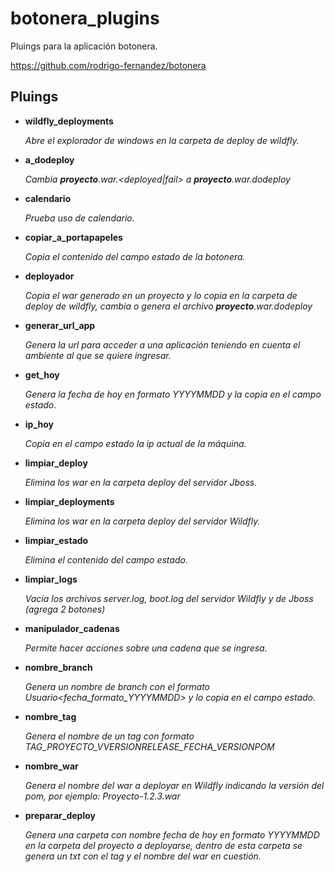 # botonera_plugins

Pluings para la aplicación botonera.

<https://github.com/rodrigo-fernandez/botonera>

## Pluings

* **wildfly_deployments**
	
	*Abre el explorador de windows en la carpeta de deploy de wildfly.*
	
* **a_dodeploy**
	
	*Cambia **proyecto**.war.<deployed|fail> a **proyecto**.war.dodeploy*
	
* **calendario**
	
	*Prueba uso de calendario.*
	
* **copiar_a_portapapeles**

	*Copia el contenido del campo estado de la botonera.*
	
* **deployador**
	
	*Copia el war generado en un proyecto y lo copia en la carpeta de deploy de wildfly, cambia o genera el archivo **proyecto**.war.dodeploy*
	
* **generar_url_app**

	*Genera la url para acceder a una aplicación teniendo en cuenta el ambiente al que se quiere ingresar.*
	
* **get_hoy**

	*Genera la fecha de hoy en formato YYYYMMDD y la copia en el campo estado.*
	
* **ip_hoy**
	
	*Copia en el campo estado la ip actual de la máquina.*
	
* **limpiar_deploy**
	
	*Elimina los war en la carpeta deploy del servidor Jboss.*
	
* **limpiar_deployments**
	
	*Elimina los war en la carpeta deploy del servidor Wildfly.*
	
* **limpiar_estado**

	*Elimina el contenido del campo estado.*
	
* **limpiar_logs**

	*Vacía los archivos server.log, boot.log del servidor Wildfly y de Jboss (agrega 2 botones)*
	
* **manipulador_cadenas**

	*Permite hacer acciones sobre una cadena que se ingresa.*
	
* **nombre_branch**

	*Genera un nombre de branch con el formato *Usuario*<fecha_formato_YYYYMMDD> y lo copia en el campo estado.*
	
* **nombre_tag**

	*Genera el nombre de un tag con formato TAG_PROYECTO_VVERSIONRELEASE_FECHA_VERSIONPOM*
	
* **nombre_war**
	
	*Genera el nombre del war a deployar en Wildfly indicando la versión del pom, por ejemplo: Proyecto-1.2.3.war*
	
* **preparar_deploy**

	*Genera una carpeta con nombre fecha de hoy en formato YYYYMMDD en la carpeta del proyecto a deployarse, dentro de esta carpeta se genera un txt con el tag y el nombre del war en cuestión.*

	